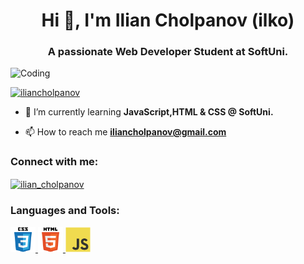 <h1 align="center">Hi 👋, I'm Ilian Cholpanov (ilko)</h1>
<h3 align="center">A passionate Web Developer Student at SoftUni.</h3>
<img align="downright" alt="Coding" width="200" src="https://learn.redhat.com/t5/image/serverpage/image-id/652i3C29451082ADC6C3/image-size/large/is-moderation-mode/true?v=v2&px=999">

<p align="left"> <a href="https://github.com/ryo-ma/github-profile-trophy"><img src="https://github-profile-trophy.vercel.app/?username=iliancholpanov" alt="iliancholpanov" /></a> </p>

- 🌱 I’m currently learning **JavaScript,HTML & CSS @ SoftUni.**

- 📫 How to reach me **iliancholpanov@gmail.com**

<h3 align="left">Connect with me:</h3>
<p align="left">
<a href="https://instagram.com/ilian_cholpanov" target="blank"><img align="center" src="https://raw.githubusercontent.com/rahuldkjain/github-profile-readme-generator/master/src/images/icons/Social/instagram.svg" alt="ilian_cholpanov" height="30" width="40" /></a>
</p>

<h3 align="left">Languages and Tools:</h3>
<p align="left"> <a href="https://www.w3schools.com/css/" target="_blank" rel="noreferrer"> <img src="https://raw.githubusercontent.com/devicons/devicon/master/icons/css3/css3-original-wordmark.svg" alt="css3" width="40" height="40"/> </a> <a href="https://www.w3.org/html/" target="_blank" rel="noreferrer"> <img src="https://raw.githubusercontent.com/devicons/devicon/master/icons/html5/html5-original-wordmark.svg" alt="html5" width="40" height="40"/> </a> <a href="https://developer.mozilla.org/en-US/docs/Web/JavaScript" target="_blank" rel="noreferrer"> <img src="https://raw.githubusercontent.com/devicons/devicon/master/icons/javascript/javascript-original.svg" alt="javascript" width="40" height="40"/> </a> </p>
